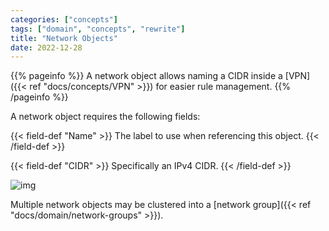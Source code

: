 ```yaml
---
categories: ["concepts"]
tags: ["domain", "concepts", "rewrite"]
title: "Network Objects"
date: 2022-12-28
---
```


{{% pageinfo %}}
A network object allows naming a CIDR inside a [VPN]({{< ref "docs/concepts/VPN" >}}) for easier rule management.
{{% /pageinfo %}}

A network object requires the following fields:

{{< field-def "Name" >}}
The label to use when referencing this object.
{{< /field-def >}}

{{< field-def "CIDR" >}}
Specifically an IPv4 CIDR.
{{< /field-def >}}

![img](/docs/domain/network-objects.png)


Multiple network objects may be clustered into a [network group]({{< ref "docs/domain/network-groups" >}}).